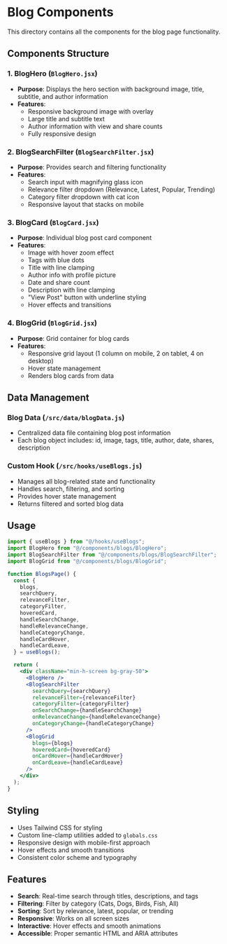 # Blog Components

This directory contains all the components for the blog page functionality.

## Components Structure

### 1. BlogHero (`BlogHero.jsx`)
- **Purpose**: Displays the hero section with background image, title, subtitle, and author information
- **Features**:
  - Responsive background image with overlay
  - Large title and subtitle text
  - Author information with view and share counts
  - Fully responsive design

### 2. BlogSearchFilter (`BlogSearchFilter.jsx`)
- **Purpose**: Provides search and filtering functionality
- **Features**:
  - Search input with magnifying glass icon
  - Relevance filter dropdown (Relevance, Latest, Popular, Trending)
  - Category filter dropdown with cat icon
  - Responsive layout that stacks on mobile

### 3. BlogCard (`BlogCard.jsx`)
- **Purpose**: Individual blog post card component
- **Features**:
  - Image with hover zoom effect
  - Tags with blue dots
  - Title with line clamping
  - Author info with profile picture
  - Date and share count
  - Description with line clamping
  - "View Post" button with underline styling
  - Hover effects and transitions

### 4. BlogGrid (`BlogGrid.jsx`)
- **Purpose**: Grid container for blog cards
- **Features**:
  - Responsive grid layout (1 column on mobile, 2 on tablet, 4 on desktop)
  - Hover state management
  - Renders blog cards from data

## Data Management

### Blog Data (`/src/data/blogData.js`)
- Centralized data file containing blog post information
- Each blog object includes: id, image, tags, title, author, date, shares, description

### Custom Hook (`/src/hooks/useBlogs.js`)
- Manages all blog-related state and functionality
- Handles search, filtering, and sorting
- Provides hover state management
- Returns filtered and sorted blog data

## Usage

```jsx
import { useBlogs } from "@/hooks/useBlogs";
import BlogHero from "@/components/blogs/BlogHero";
import BlogSearchFilter from "@/components/blogs/BlogSearchFilter";
import BlogGrid from "@/components/blogs/BlogGrid";

function BlogsPage() {
  const {
    blogs,
    searchQuery,
    relevanceFilter,
    categoryFilter,
    hoveredCard,
    handleSearchChange,
    handleRelevanceChange,
    handleCategoryChange,
    handleCardHover,
    handleCardLeave,
  } = useBlogs();

  return (
    <div className="min-h-screen bg-gray-50">
      <BlogHero />
      <BlogSearchFilter
        searchQuery={searchQuery}
        relevanceFilter={relevanceFilter}
        categoryFilter={categoryFilter}
        onSearchChange={handleSearchChange}
        onRelevanceChange={handleRelevanceChange}
        onCategoryChange={handleCategoryChange}
      />
      <BlogGrid
        blogs={blogs}
        hoveredCard={hoveredCard}
        onCardHover={handleCardHover}
        onCardLeave={handleCardLeave}
      />
    </div>
  );
}
```

## Styling

- Uses Tailwind CSS for styling
- Custom line-clamp utilities added to `globals.css`
- Responsive design with mobile-first approach
- Hover effects and smooth transitions
- Consistent color scheme and typography

## Features

- **Search**: Real-time search through titles, descriptions, and tags
- **Filtering**: Filter by category (Cats, Dogs, Birds, Fish, All)
- **Sorting**: Sort by relevance, latest, popular, or trending
- **Responsive**: Works on all screen sizes
- **Interactive**: Hover effects and smooth animations
- **Accessible**: Proper semantic HTML and ARIA attributes 
